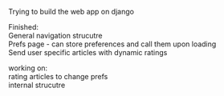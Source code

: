 Trying to build the web app on django

Finished:\
General navigation strucutre\
Prefs page - can store preferences and call them upon loading\
Send user specific articles with dynamic ratings

working on:\
rating articles to change prefs\
internal strucutre
